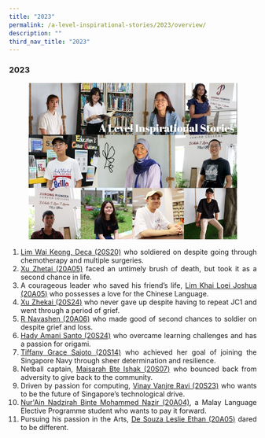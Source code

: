 ```yaml
---
title: "2023"
permalink: /a-level-inspirational-stories/2023/overview/
description: ""
third_nav_title: "2023"
---
```

<div align=justify>

<h3><strong>2023</strong></h3>

<figure>
<img src="/images/Accomplishment/2023/A Level Inspirational Stories 2023 Landing Page Collage.jpg">
</figure>
	
<ol>
	<li><a href="/accomplishments/students/a-level-inspirational-stories/2022/deca/">Lim Wai Keong, Deca (20S20)</a> who soldiered on despite going through chemotherapy and multiple surgeries.</li>
	<li><a href="/accomplishments/students/a-level-inspirational-stories/2022/xu-zhetai/">Xu Zhetai (20A05)</a> faced an untimely brush of death, but took it as a second chance in life.</li>
		<li>A courageous leader who saved his friend’s life, <a href="/accomplishments/students/a-level-inspirational-stories/2022/joshua/">Lim Khai Loei Joshua (20A05)</a> who possesses a love for the Chinese Language.</li>
	<li><a href="/accomplishments/students/a-level-inspirational-stories/2022/xuzhekai/">Xu Zhekai (20S24)</a> who never gave up despite having to repeat JC1 and went through a period of grief.</li>
	<li><a href="/accomplishments/students/a-level-inspirational-stories/2022/navashen/">R Navashen (20A06)</a> who made good of second chances to soldier on despite grief and loss.</li>
	<li><a href="/accomplishments/students/a-level-inspirational-stories/2022/amani/">Hady Amani Santo (20S24)</a> who overcame learning challenges and has a passion for origami.</li>
	<li><a href="/accomplishments/students/a-level-inspirational-stories/2022/tiffany/">Tiffany Grace Sajoto (20S14)</a> who achieved her goal of joining the Singapore Navy through sheer determination and resilience.</li>
	<li>Netball captain, <a href="/accomplishments/students/a-level-inspirational-stories/2022/maisarah/">Maisarah Bte Ishak (20S07)</a> who bounced back from adversity to give back to the community.</li>
	<li>Driven by passion for computing, <a href="/accomplishments/students/a-level-inspirational-stories/2022/vinay/">Vinay Vanjre Ravi (20S23)</a> who wants to be the future of Singapore’s technological drive.</li>
	<li><a href="/accomplishments/students/a-level-inspirational-stories/2022/ain/">Nur'Ain Nadzirah Binte Mohammed Nazir (20A04)</a>, a Malay Language Elective Programme student who wants to pay it forward.</li>
	<li>Pursuing his passion in the Arts, <a href="/accomplishments/students/a-level-inspirational-stories/2022/ethan/">De Souza Leslie Ethan (20A05)</a> dared to be different.</li></ol>
